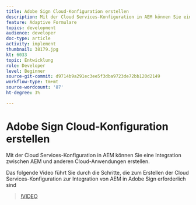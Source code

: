 ```yaml
---
title: Adobe Sign Cloud-Konfiguration erstellen
description: Mit der Cloud Services-Konfiguration in AEM können Sie eine Integration zwischen AEM und anderen Cloud-Anwendungen erstellen. Das folgende Video führt Sie durch die Schritte, die zum Erstellen der Cloud Services-Konfiguration zur Integration von AEM in Adobe Sign erforderlich sind.
feature: Adaptive Formulare
topics: development
audience: developer
doc-type: article
activity: implement
thumbnail: 38179.jpg
kt: 6033
topic: Entwicklung
role: Developer
level: Beginner
source-git-commit: d9714b9a291ec3ee5f3dba9723de72bb120d2149
workflow-type: tm+mt
source-wordcount: '87'
ht-degree: 3%

---
```


# Adobe Sign Cloud-Konfiguration erstellen

Mit der Cloud Services-Konfiguration in AEM können Sie eine Integration zwischen AEM und anderen Cloud-Anwendungen erstellen.

Das folgende Video führt Sie durch die Schritte, die zum Erstellen der Cloud Services-Konfiguration zur Integration von AEM in Adobe Sign erforderlich sind

>[!VIDEO](https://video.tv.adobe.com/v/38179/?quality=9&learn=on)